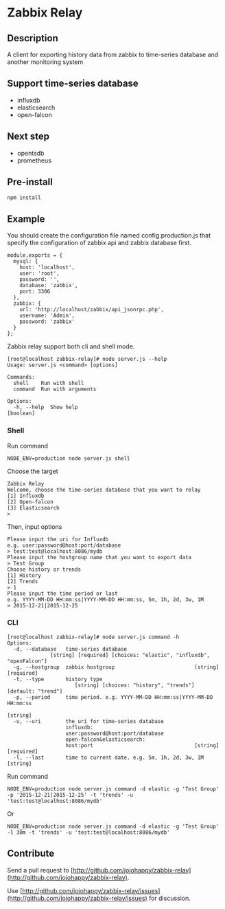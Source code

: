# Zabbix Relay

## Description

A client for exporting history data from zabbix to time-series database and another monitoring system

## Support time-series database

* influxdb
* elasticsearch
* open-falcon

## Next step

* opentsdb
* prometheus

## Pre-install

```
npm install
```

## Example

You should create the configuration file named config.production.js that specify the configuration of zabbix api and zabbix database first. 

```
module.exports = {
  mysql: {
    host: 'localhost',
    user: 'root',
    password: '',
    database: 'zabbix',
    port: 3306
  },
  zabbix: {
    url: 'http://localhost/zabbix/api_jsonrpc.php',
    username: 'Admin',
    password: 'zabbix'
  }
};
```

Zabbix relay support both cli and shell mode.

```
[root@localhost zabbix-relay]# node server.js --help
Usage: server.js <command> [options]

Commands:
  shell    Run with shell
  command  Run with arguments

Options:
  -h, --help  Show help                                                [boolean]
```


### Shell

Run command

```
NODE_ENV=production node server.js shell
```

Choose the target

```
Zabbix Relay
Welcome, choose the time-series database that you want to relay
[1] Influxdb
[2] Open-falcon
[3] Elasticsearch
>
```

Then, input options

```
Please input the uri for Influxdb
e.g. user:password@host:port/database
> test:test@localhost:8086/mydb
Please input the hostgroup name that you want to export data
> Test Group
Choose history or trends
[1] History
[2] Trends
> 1
Please input the time period or last
e.g. YYYY-MM-DD HH:mm:ss|YYYY-MM-DD HH:mm:ss, 5m, 1h, 2d, 3w, 1M
> 2015-12-21|2015-12-25
```


### CLI

```
[root@localhost zabbix-relay]# node server.js command -h
Options:
  -d, --database   time-series database
              [string] [required] [choices: "elastic", "influxdb", "openFalcon"]
  -g, --hostgroup  zabbix hostgroup                          [string] [required]
  -t, --type       history type
                      [string] [choices: "history", "trends"] [default: "trend"]
  -p, --period     time period. e.g. YYYY-MM-DD HH:mm:ss|YYYY-MM-DD HH:mm:ss
                                                                        [string]
  -u, --uri        the uri for time-series database
                   influxdb:
                   user:password@host:port/database
                   open-falcon&elasticsearch:
                   host:port                                 [string] [required]
  -l, --last       time to current date. e.g. 5m, 1h, 2d, 3w, 1M        [string]
```

Run command

```
NODE_ENV=production node server.js command -d elastic -g 'Test Group' -p '2015-12-21|2015-12-25' -t 'trends' -u 'test:test@localhost:8086/mydb'
```

Or

```
NODE_ENV=production node server.js command -d elastic -g 'Test Group' -l 30m -t 'trends' -u 'test:test@localhost:8086/mydb'
```

## Contribute

Send a pull request to [http://github.com/jojohappy/zabbix-relay](http://github.com/jojohappy/zabbix-relay). 

Use [http://github.com/jojohappy/zabbix-relay/issues](http://github.com/jojohappy/zabbix-relay/issues) for discussion.
